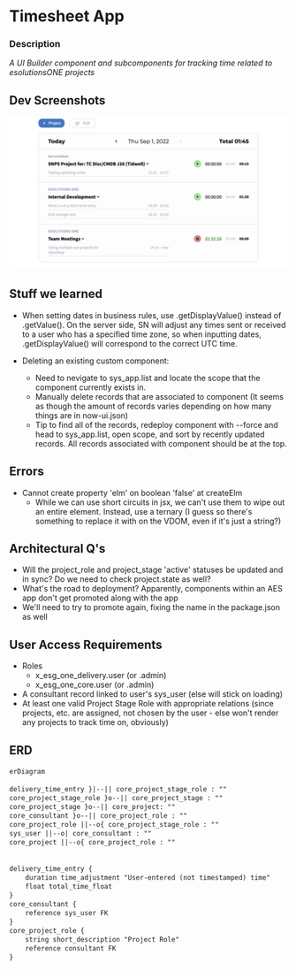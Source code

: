 # Timesheet App

### Description 
*A UI Builder component and subcomponents for tracking time related to esolutionsONE projects*

## Dev Screenshots

<img src="images/Screen Shot 2022-09-01.png" />

## Stuff we learned
- When setting dates in business rules, use .getDisplayValue() instead of .getValue(). On the server side, SN will adjust any times sent or received to a user who has a specified time zone, so when inputting dates, .getDisplayValue() will correspond to the correct UTC time.

- Deleting an existing custom component:
    - Need to nevigate to sys_app.list and locate the scope that the component currently exists in.
    - Manually delete records that are associated to component (It seems as though the amount of records varies depending on how many things are in now-ui.json)
    - Tip to find all of the records, redeploy component with --force and head to sys_app.list, open scope, and sort by recently updated records. All records associated with component should
    be at the top. 

## Errors
- Cannot create property 'elm' on boolean 'false' at createElm
    - While we can use short circuits in jsx, we can't use them to wipe out an entire element. Instead, use a ternary (I guess so there's something to replace it with on the VDOM, even if it's just a string?)

## Architectural Q's

- Will the project_role and project_stage 'active' statuses be updated and in sync? Do we need to check project.state as well?
- What's the road to deployment? Apparently, components within an AES app don't get promoted along with the app
- We'll need to try to promote again, fixing the name in the package.json as well

## User Access Requirements

- Roles
    - x_esg_one_delivery.user (or .admin)
    - x_esg_one_core.user (or .admin)
- A consultant record linked to user's sys_user (else will stick on loading)
- At least one valid Project Stage Role with appropriate relations (since projects, etc. are assigned, not chosen by the user - else won't render any projects to track time on, obviously)

## ERD

```mermaid
erDiagram

delivery_time_entry }|--|| core_project_stage_role : ""
core_project_stage_role }o--|| core_project_stage : ""
core_project_stage }o--|| core_project: ""
core_consultant }o--|| core_project_role : ""
core_project_role ||--o{ core_project_stage_role : ""
sys_user ||--o| core_consultant : ""
core_project ||--o{ core_project_role : ""


delivery_time_entry {
    duration time_adjustment "User-entered (not timestamped) time"
    float total_time_float
}
core_consultant {
    reference sys_user FK
}
core_project_role {
    string short_description "Project Role"
    reference consultant FK
}

```